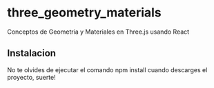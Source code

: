 # three_geometry_materials
Conceptos de Geometria y Materiales en Three.js usando React

## Instalacion 
No te olvides de ejecutar el comando npm install cuando descarges el proyecto, suerte!
